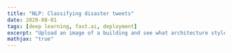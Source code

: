 ```yaml
---
title: "NLP: Classifying disaster tweets"
date: 2020-08-01
tags: [deep learning, fast.ai, deployment]
excerpt: "Upload an image of a building and see what architecture style it is."
mathjax: "true"
---
```


